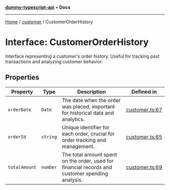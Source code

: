 [**dummy-typescript-api**](../../README.md) • **Docs**

***

[Home](../../README.md) / [customer](../README.md) / CustomerOrderHistory

# Interface: CustomerOrderHistory

Interface representing a customer's order history.
Useful for tracking past transactions and analyzing customer behavior.

## Properties

| Property | Type | Description | Defined in |
| ------ | ------ | ------ | ------ |
| `orderDate` | `Date` | The date when the order was placed, important for historical data and analytics. | [customer.ts:67](https://github.com/typedoc2md/dummy-typescript-api/blob/main/src/customer.ts#L67) |
| `orderId` | `string` | Unique identifier for each order, crucial for order tracking and management. | [customer.ts:65](https://github.com/typedoc2md/dummy-typescript-api/blob/main/src/customer.ts#L65) |
| `totalAmount` | `number` | The total amount spent on the order, used for financial records and customer spending analysis. | [customer.ts:69](https://github.com/typedoc2md/dummy-typescript-api/blob/main/src/customer.ts#L69) |
